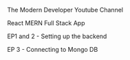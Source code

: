 The Modern Developer Youtube Channel

React MERN Full Stack App

EP1 and 2 - Setting up the backend

EP 3 - Connecting to Mongo DB